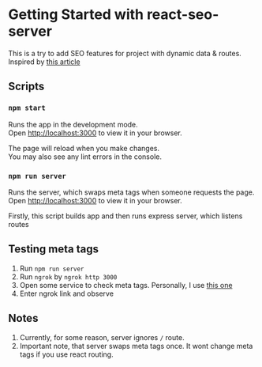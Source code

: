 # Getting Started with react-seo-server

This is a try to add SEO features for project with dynamic data & routes. Inspired by [this article](https://blog.logrocket.com/adding-dynamic-meta-tags-react-app-without-ssr/)

## Scripts

### `npm start`

Runs the app in the development mode.\
Open [http://localhost:3000](http://localhost:3000) to view it in your browser.

The page will reload when you make changes.\
You may also see any lint errors in the console.

### `npm run server`

Runs the server, which swaps meta tags when someone requests the page.\
Open [http://localhost:3000](http://localhost:3000) to view it in your browser.

Firstly, this script builds app and then runs express server, which listens routes

## Testing meta tags

1. Run `npm run server`
2. Run `ngrok` by `ngrok http 3000`
3. Open some service to check meta tags. Personally, I use [this one](https://www.opengraph.xyz/)
4. Enter ngrok link and observe

## Notes

1. Currently, for some reason, server ignores `/` route.
2. Important note, that server swaps meta tags once. It wont change meta tags if you use react routing.
